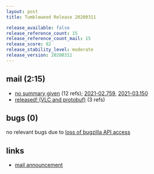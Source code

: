 ```yaml
---
layout: post
title: Tumbleweed Release 20200311

release_available: false
release_reference_count: 15
release_reference_count_mail: 15
release_score: 82
release_stability_level: moderate
release_version: 20200311
---
```


## mail (2:15)

- [no summary given](https://github.com/boombatower/tumbleweed-review/issues/10) (12 refs); [2021-02.759](https://github.com/boombatower/tumbleweed-review/issues/10), [2021-03.150](https://github.com/boombatower/tumbleweed-review/issues/10)
- [released! (VLC and protobuf)](https://lists.opensuse.org/opensuse-factory/2020-03/msg00152.html) (3 refs)

## bugs (0)

<!--more-->

no relevant bugs due to [loss of bugzilla API access](https://bugzilla.opensuse.org/show_bug.cgi?id=1157722)



## links

- [mail announcement](https://github.com/boombatower/tumbleweed-review/issues/10)
